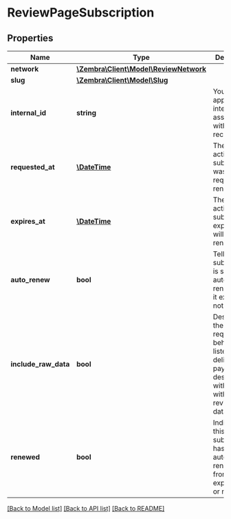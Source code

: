# ReviewPageSubscription

## Properties
Name | Type | Description | Notes
------------ | ------------- | ------------- | -------------
**network** | [**\Zembra\Client\Model\ReviewNetwork**](ReviewNetwork.md) |  | [optional] 
**slug** | [**\Zembra\Client\Model\Slug**](Slug.md) |  | [optional] 
**internal_id** | **string** | Your application internal ID associated with this record. | [optional] 
**requested_at** | [**\DateTime**](\DateTime.md) | The time this active subscription was first requested or renewed. | [optional] 
**expires_at** | [**\DateTime**](\DateTime.md) | The time this active subscription expires or will be renewed. | [optional] 
**auto_renew** | **bool** | Tells if this subscription is set to automatically renew when it expires or not. | [optional] 
**include_raw_data** | **bool** | Describes the requested behavior of listeners to deliver payload to destination with or without review raw data. | [optional] 
**renewed** | **bool** | Indicates if this subscription has been automatically renewed from an expired one or not.. | [optional] 

[[Back to Model list]](../../README.md#documentation-for-models) [[Back to API list]](../../README.md#documentation-for-api-endpoints) [[Back to README]](../../README.md)

